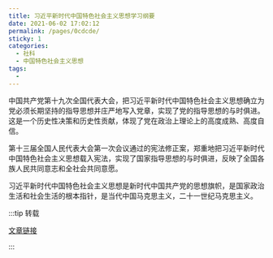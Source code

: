```yaml
---
title: 习近平新时代中国特色社会主义思想学习纲要
date: 2021-06-02 17:02:12
permalink: /pages/0cdcde/
sticky: 1
categories:
  - 社科
  - 中国特色社会主义思想
tags:
  - 
---
```


中国共产党第十九次全国代表大会，把习近平新时代中国特色社会主义思想确立为党必须长期坚持的指导思想并庄严地写入党章，实现了党的指导思想的与时俱进。这是一个历史性决策和历史性贡献，体现了党在政治上理论上的高度成熟、高度自信。

第十三届全国人民代表大会第一次会议通过的宪法修正案，郑重地把习近平新时代中国特色社会主义思想载入宪法，实现了国家指导思想的与时俱进，反映了全国各族人民共同意志和全社会共同意愿。

习近平新时代中国特色社会主义思想是新时代中国共产党的思想旗帜，是国家政治生活和社会生活的根本指针，是当代中国马克思主义，二十一世纪马克思主义。


:::tip 转载

[文章链接](http://theory.people.com.cn/n1/2019/0722/c40531-31246901.html)

:::